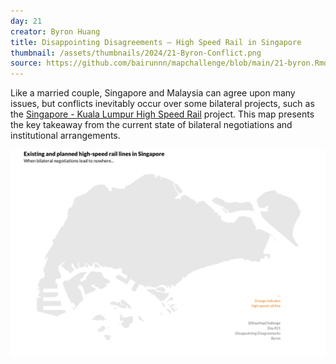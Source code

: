 ```yaml
---
day: 21
creator: Byron Huang
title: Disappointing Disagreements — High Speed Rail in Singapore
thumbnail: /assets/thumbnails/2024/21-Byron-Conflict.png
source: https://github.com/bairunnn/mapchallenge/blob/main/21-byron.Rmd
---
```


Like a married couple, Singapore and Malaysia can agree upon many issues, but conflicts inevitably occur over some bilateral projects, such as the [Singapore - Kuala Lumpur High Speed Rail](https://www.myhsr.com.my/kl-sg-hsr/project-overview) project. This map presents the key takeaway from the current state of bilateral negotiations and institutional arrangements.

![Screenshot of map](assets/thumbnails/2024/21-Byron-Conflict.png)